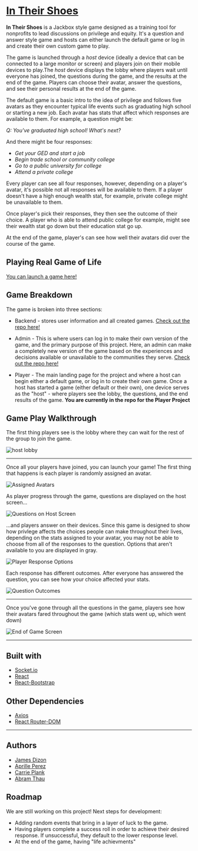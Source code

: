 # [In Their Shoes](https://github.com/aprilleperez/realgameoflife_client)

**In Their Shoes** is a Jackbox style game designed as a training tool for nonprofits to lead discussions on privilege and equity. It's a question and answer style game and hosts can either launch the default game or log in and create their own custom game to play.

The game is launched through a *host* device (ideally a device that can be connected to a large monitor or screen) and players join on their mobile devices to play.The *host* device displays the lobby where players wait until everyone has joined, the questions during the game, and the results at the end of the game. Players can choose their avatar, answer the questions, and see their personal results at the end of the game. 

The default game is a basic intro to the idea of privilege and follows five avatars as they encounter typical life events such as graduating high school or starting a new job. Each avatar has stats that affect which responses are available to them. For example, a question might be: 

<i>Q: You've graduated high school! What's next?</i>

And there might be four responses: 

- <i>Get your GED and start a job</i>
- <i>Begin trade school or community college</i>
- <i>Go to a public university for college</i>
- <i>Attend a private college</i>

Every player can see all four responses, however, depending on a player's avatar, it's possible not all responses will be available to them. If a player doesn't have a high enough wealth stat, for example, private college might be unavailable to them. 

Once player's pick their responses, they then see the outcome of their choice. A player who is able to attend public college for example, might see their wealth stat go down but their education stat go up. 

At the end of the game, player's can see how well their avatars did over the course of the game. 

## Playing Real Game of Life
[You can launch a game here!](https://aprilleperez.github.io/realgameoflife_client/)

## Game Breakdown
The game is broken into three sections: 

* Backend - stores user information and all created games.  [Check out the repo here!](https://github.com/cplank/LifeAPI)

* Admin - This is where users can log in to make their own version of the game, and the primary purpose of this project. Here, an admin can make a completely new version of the game based on the experiences and decisions available or unavailable to the communities they serve. [Check out the repo here!](https://github.com/aprilleperez/realgameoflife_admin)

* Player - The main landing page for the project and where a host can begin either a default game, or log in to create their own game. Once a host has started a game (either default or their own), one device serves as the "host" - where players see the lobby, the questions, and the end results of the game. <b>You are currently in the repo for the Player Project</b>


## Game Play Walkthrough

The first thing players see is the lobby where they can wait for the rest of the group to join the game.

![host lobby](/public/images/lobby.PNG)

---

Once all your players have joined, you can launch your game! The first thing that happens is each player is randomly assigned an avatar.

![Assigned Avatars](/public/images/allPlayerPhones.PNG)

As player progress through the game, questions are displayed on the host screen...

![Questions on Host Screen](/public/images/playerQuestion.PNG)

...and players answer on their devices. Since this game is designed to show how privlege affects the choices people can make throughout their lives, depending on the stats assigned to your avatar, you may not be able to choose from all of the responses to the question. Options that aren't available to you are displayed in gray.

![Player Response Options](/public/images/playerChoices.PNG)

Each response has different outcomes. After everyone has answered the question, you can see how your choice affected your stats.

![Question Outcomes](/public/images/playerOutcomes.PNG)

---
Once you've gone through all the questions in the game, players see how their avatars fared throughout the game (which stats went up, which went down)

![End of Game Screen](/public/images/playerGameEnd.PNG)

---

## Built with
- [Socket.io](https://socket.io/)
- [React](https://reactjs.org/)
- [React-Bootstrap](https://react-bootstrap.github.io/)

## Other Dependencies 
- [Axios](https://www.npmjs.com/package/axios)
- [React Router-DOM](https://www.npmjs.com/package/react-router-dom)
---

## Authors
* [James Dizon](https://github.com/jamesssd)
* [Aprille Perez](https://github.com/aprilleperez)
* [Carrie Plank](https://github.com/cplank)
* [Abram Thau](https://github.com/Glacian22)

## Roadmap
We are still working on this project! Next steps for development: 

- Adding random events that bring in a layer of luck to the game. 
- Having players complete a success roll in order to achieve their desired response. If unsuccessful, they default to the lower response level. 
- At the end of the game, having "life achievments"
